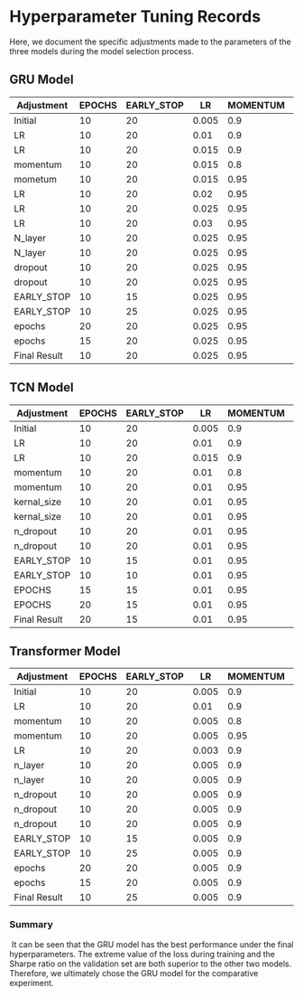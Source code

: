 # Hyperparameter Tuning Records

Here, we document the specific adjustments made to the parameters of the three models during the model selection process.

## GRU Model

| Adjustment   | EPOCHS | EARLY_STOP | LR    | MOMENTUM | N_LAYER | DROPOUT | best_loss           | annualized_sharp |
| ------------ | ------ | ---------- | ----- | -------- | ------- | ------- | ------------------- | ---------------- |
| Initial      | 10     | 20         | 0.005 | 0.9      | 1       | 0.3     | -0.5757244267576449 | 1.208191         |
| LR           | 10     | 20         | 0.01  | 0.9      | 1       | 0.3     | -0.576920467655401  | 1.264227         |
| LR           | 10     | 20         | 0.015 | 0.9      | 1       | 0.3     | -0.5911656239548245 | 1.338948         |
| momentum     | 10     | 20         | 0.015 | 0.8      | 1       | 0.3     | -0.5717725689346725 | 1.240296         |
| mometum      | 10     | 20         | 0.015 | 0.95     | 1       | 0.3     | -0.6280331302534892 | 1.442554         |
| LR           | 10     | 20         | 0.02  | 0.95     | 1       | 0.3     | -0.6312035597055343 | 1.471773         |
| LR           | 10     | 20         | 0.025 | 0.95     | 1       | 0.3     | -0.632068543115983  | 1.476785         |
| LR           | 10     | 20         | 0.03  | 0.95     | 1       | 0.3     | -0.631403167304155  | 1.463281         |
| N_layer      | 10     | 20         | 0.025 | 0.95     | 2       | 0.3     | -0.6288703587409612 | 1.442101         |
| N_layer      | 10     | 20         | 0.025 | 0.95     | 3       | 0.3     | -0.6287495980190264 | 1.492026         |
| dropout      | 10     | 20         | 0.025 | 0.95     | 3       | 0.2     | -0.641213603720472  | 1.480795         |
| dropout      | 10     | 20         | 0.025 | 0.95     | 3       | 0.1     | -0.6255420581311792 | 1.482949         |
| EARLY_STOP   | 10     | 15         | 0.025 | 0.95     | 3       | 0.3     | -0.6287495980190264 | 1.492026         |
| EARLY_STOP   | 10     | 25         | 0.025 | 0.95     | 3       | 0.3     | -0.6287495980190264 | 1.492026         |
| epochs       | 20     | 20         | 0.025 | 0.95     | 3       | 0.3     | -0.6383434089051712 | 1.476737         |
| epochs       | 15     | 20         | 0.025 | 0.95     | 3       | 0.3     | -0.6383434089051712 | 1.476437         |
| Final Result | 10     | 20         | 0.025 | 0.95     | 3       | 0.3     | -0.6287495980190264 | 1.492026         |

## TCN Model

| Adjustment   | EPOCHS | EARLY_STOP | LR    | MOMENTUM | kernel_size | n_dropout | n_timestep | best_loss           | annualized_sharp |
| ------------ | ------ | ---------- | ----- | -------- | ----------- | --------- | ---------- | ------------------- | ---------------- |
| Initial      | 10     | 20         | 0.005 | 0.9      | 4           | 0.1       | 63         | -0.5893545426629684 | 1.303985         |
| LR           | 10     | 20         | 0.01  | 0.9      | 4           | 0.1       | 63         | -0.6110552936993741 | 1.346895         |
| LR           | 10     | 20         | 0.015 | 0.9      | 4           | 0.1       | 63         | -0.6164323580828872 | 1.344433         |
| momentum     | 10     | 20         | 0.01  | 0.8      | 4           | 0.1       | 63         | -0.5915605476176415 | 1.308059         |
| momentum     | 10     | 20         | 0.01  | 0.95     | 4           | 0.1       | 63         | -0.6164628871389337 | 1.346970         |
| kernal_size  | 10     | 20         | 0.01  | 0.95     | 6           | 0.1       | 63         | -0.6124709353253647 | 1.325314         |
| kernal_size  | 10     | 20         | 0.01  | 0.95     | 3           | 0.1       | 63         | -0.6166505024239823 | 1.348544         |
| n_dropout    | 10     | 20         | 0.01  | 0.95     | 3           | 0.2       | 63         | -0.6148417173205196 | 1.354061         |
| n_dropout    | 10     | 20         | 0.01  | 0.95     | 3           | 0.3       | 63         | -0.6172268888032114 | 1.347300         |
| EARLY_STOP   | 10     | 15         | 0.01  | 0.95     | 3           | 0.2       | 63         | -0.6148417173205196 | 1.354061         |
| EARLY_STOP   | 10     | 10         | 0.01  | 0.95     | 3           | 0.2       | 63         | -0.6148417173205196 | 1.354061         |
| EPOCHS       | 15     | 15         | 0.01  | 0.95     | 3           | 0.2       | 63         | -0.6148417173205196 | 1.360667         |
| EPOCHS       | 20     | 15         | 0.01  | 0.95     | 3           | 0.2       | 63         | -0.6148417173205196 | 1.382446         |
| Final Result | 20     | 15         | 0.01  | 0.95     | 3           | 0.2       | 63         | -0.6148417173205196 | 1.382446         |

## Transformer Model

| Adjustment   | EPOCHS | EARLY_STOP | LR    | MOMENTUM | n_timestep | n_layer | n_head | n_dropout | n_output | best_loss           | annualized_sharp |
| ------------ | ------ | ---------- | ----- | -------- | ---------- | ------- | ------ | --------- | -------- | ------------------- | ---------------- |
| Initial      | 10     | 20         | 0.005 | 0.9      | 63         | 6       | 5      | 0.1       | 50       | -0.5894355983347506 | 1.470794         |
| LR           | 10     | 20         | 0.01  | 0.9      | 63         | 6       | 5      | 0.1       | 50       | -0.6013632344233024 | 1.382551         |
| momentum     | 10     | 20         | 0.005 | 0.8      | 63         | 6       | 5      | 0.1       | 50       | -0.5790442196098533 | 1.460378         |
| momentum     | 10     | 20         | 0.005 | 0.95     | 63         | 6       | 5      | 0.1       | 50       | -0.5867310061648086 | 1.416763         |
| LR           | 10     | 20         | 0.003 | 0.9      | 63         | 6       | 5      | 0.1       | 50       | -0.5711446718589679 | 1.456280         |
| n_layer      | 10     | 20         | 0.005 | 0.9      | 63         | 7       | 5      | 0.1       | 50       | -0.5864171993893545 | 1.445975         |
| n_layer      | 10     | 20         | 0.005 | 0.9      | 63         | 5       | 5      | 0.1       | 50       | -0.5826917218195425 | 1.381299         |
| n_dropout    | 10     | 20         | 0.005 | 0.9      | 63         | 6       | 5      | 0.2       | 50       | -0.5864803420530784 | 1.421642         |
| n_dropout    | 10     | 20         | 0.005 | 0.9      | 63         | 6       | 5      | 0.3       | 50       | -0.5896841529253368 | 1.467239         |
| n_dropout    | 10     | 20         | 0.005 | 0.9      | 63         | 6       | 5      | 0.35      | 50       | -0.5876819547769186 | 1.456735         |
| EARLY_STOP   | 10     | 15         | 0.005 | 0.9      | 63         | 6       | 5      | 0.1       | 50       | -0.5894355983347506 | 1.470794         |
| EARLY_STOP   | 10     | 25         | 0.005 | 0.9      | 63         | 6       | 5      | 0.1       | 50       | -0.5894355983347506 | 1.470794         |
| epochs       | 20     | 20         | 0.005 | 0.9      | 63         | 6       | 5      | 0.1       | 50       | -0.5894355983347506 | 1.337258         |
| epochs       | 15     | 20         | 0.005 | 0.9      | 63         | 6       | 5      | 0.1       | 50       | -0.5894355983347506 | 1.398831         |
| Final Result | 10     | 25         | 0.005 | 0.9      | 63         | 6       | 5      | 0.1       | 50       | -0.5894355983347506 | 1.470794         |

### Summary

​	It can be seen that the GRU model has the best performance under the final hyperparameters. The extreme value of the loss during training and the Sharpe ratio on the validation set are both superior to the other two models. Therefore, we ultimately chose the GRU model for the comparative experiment.